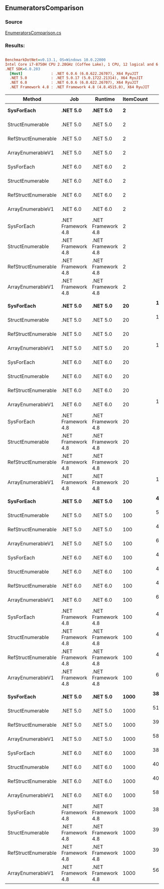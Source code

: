 ﻿## EnumeratorsComparison

### Source
[EnumeratorsComparison.cs](../../src/StructLinq.Benchmark/EnumeratorsComparison.cs)

### Results:
``` ini

BenchmarkDotNet=v0.13.1, OS=Windows 10.0.22000
Intel Core i7-8750H CPU 2.20GHz (Coffee Lake), 1 CPU, 12 logical and 6 physical cores
.NET SDK=6.0.203
  [Host]             : .NET 6.0.6 (6.0.622.26707), X64 RyuJIT
  .NET 5.0           : .NET 5.0.17 (5.0.1722.21314), X64 RyuJIT
  .NET 6.0           : .NET 6.0.6 (6.0.622.26707), X64 RyuJIT
  .NET Framework 4.8 : .NET Framework 4.8 (4.8.4515.0), X64 RyuJIT


```
|              Method |                Job |            Runtime | ItemCount |        Mean |     Error |    StdDev | Ratio | RatioSD | Allocated |
|-------------------- |------------------- |------------------- |---------- |------------:|----------:|----------:|------:|--------:|----------:|
|          **SysForEach** |           **.NET 5.0** |           **.NET 5.0** |         **2** |   **0.7136 ns** | **0.0117 ns** | **0.0110 ns** |  **0.84** |    **0.02** |         **-** |
|    StructEnumerable |           .NET 5.0 |           .NET 5.0 |         2 |   1.8016 ns | 0.0074 ns | 0.0069 ns |  2.13 |    0.07 |         - |
| RefStructEnumerable |           .NET 5.0 |           .NET 5.0 |         2 |   1.7636 ns | 0.0101 ns | 0.0089 ns |  2.08 |    0.07 |         - |
|   ArrayEnumerableV1 |           .NET 5.0 |           .NET 5.0 |         2 |   1.9895 ns | 0.0078 ns | 0.0073 ns |  2.35 |    0.08 |         - |
|          SysForEach |           .NET 6.0 |           .NET 6.0 |         2 |   0.3869 ns | 0.0060 ns | 0.0053 ns |  0.46 |    0.02 |         - |
|    StructEnumerable |           .NET 6.0 |           .NET 6.0 |         2 |   1.0844 ns | 0.0134 ns | 0.0126 ns |  1.28 |    0.05 |         - |
| RefStructEnumerable |           .NET 6.0 |           .NET 6.0 |         2 |   1.0939 ns | 0.0180 ns | 0.0160 ns |  1.29 |    0.05 |         - |
|   ArrayEnumerableV1 |           .NET 6.0 |           .NET 6.0 |         2 |   1.9477 ns | 0.0070 ns | 0.0062 ns |  2.30 |    0.08 |         - |
|          SysForEach | .NET Framework 4.8 | .NET Framework 4.8 |         2 |   0.8483 ns | 0.0293 ns | 0.0274 ns |  1.00 |    0.00 |         - |
|    StructEnumerable | .NET Framework 4.8 | .NET Framework 4.8 |         2 |   1.8448 ns | 0.0097 ns | 0.0090 ns |  2.18 |    0.07 |         - |
| RefStructEnumerable | .NET Framework 4.8 | .NET Framework 4.8 |         2 |   1.8527 ns | 0.0165 ns | 0.0138 ns |  2.18 |    0.07 |         - |
|   ArrayEnumerableV1 | .NET Framework 4.8 | .NET Framework 4.8 |         2 |   2.0605 ns | 0.0073 ns | 0.0068 ns |  2.43 |    0.08 |         - |
|                     |                    |                    |           |             |           |           |       |         |           |
|          **SysForEach** |           **.NET 5.0** |           **.NET 5.0** |        **20** |  **10.2285 ns** | **0.0569 ns** | **0.0533 ns** |  **1.49** |    **0.01** |         **-** |
|    StructEnumerable |           .NET 5.0 |           .NET 5.0 |        20 |  10.5224 ns | 0.0596 ns | 0.0558 ns |  1.53 |    0.01 |         - |
| RefStructEnumerable |           .NET 5.0 |           .NET 5.0 |        20 |   8.0105 ns | 0.0646 ns | 0.0604 ns |  1.17 |    0.01 |         - |
|   ArrayEnumerableV1 |           .NET 5.0 |           .NET 5.0 |        20 |  11.0884 ns | 0.0959 ns | 0.0850 ns |  1.62 |    0.02 |         - |
|          SysForEach |           .NET 6.0 |           .NET 6.0 |        20 |   5.9842 ns | 0.0401 ns | 0.0356 ns |  0.87 |    0.01 |         - |
|    StructEnumerable |           .NET 6.0 |           .NET 6.0 |        20 |   7.8641 ns | 0.0401 ns | 0.0375 ns |  1.15 |    0.01 |         - |
| RefStructEnumerable |           .NET 6.0 |           .NET 6.0 |        20 |   7.8656 ns | 0.0629 ns | 0.0588 ns |  1.15 |    0.01 |         - |
|   ArrayEnumerableV1 |           .NET 6.0 |           .NET 6.0 |        20 |  10.4796 ns | 0.0407 ns | 0.0381 ns |  1.53 |    0.01 |         - |
|          SysForEach | .NET Framework 4.8 | .NET Framework 4.8 |        20 |   6.8579 ns | 0.0465 ns | 0.0435 ns |  1.00 |    0.00 |         - |
|    StructEnumerable | .NET Framework 4.8 | .NET Framework 4.8 |        20 |   8.3157 ns | 0.0428 ns | 0.0357 ns |  1.21 |    0.01 |         - |
| RefStructEnumerable | .NET Framework 4.8 | .NET Framework 4.8 |        20 |   8.4234 ns | 0.1007 ns | 0.0942 ns |  1.23 |    0.02 |         - |
|   ArrayEnumerableV1 | .NET Framework 4.8 | .NET Framework 4.8 |        20 |  13.0549 ns | 0.0738 ns | 0.0691 ns |  1.90 |    0.02 |         - |
|                     |                    |                    |           |             |           |           |       |         |           |
|          **SysForEach** |           **.NET 5.0** |           **.NET 5.0** |       **100** |  **43.1960 ns** | **0.2061 ns** | **0.1827 ns** |  **0.99** |    **0.01** |         **-** |
|    StructEnumerable |           .NET 5.0 |           .NET 5.0 |       100 |  58.1305 ns | 0.4501 ns | 0.3990 ns |  1.33 |    0.01 |         - |
| RefStructEnumerable |           .NET 5.0 |           .NET 5.0 |       100 |  45.3003 ns | 0.1172 ns | 0.1097 ns |  1.04 |    0.00 |         - |
|   ArrayEnumerableV1 |           .NET 5.0 |           .NET 5.0 |       100 |  63.3466 ns | 0.2148 ns | 0.1904 ns |  1.45 |    0.01 |         - |
|          SysForEach |           .NET 6.0 |           .NET 6.0 |       100 |  42.7354 ns | 0.1138 ns | 0.1064 ns |  0.98 |    0.00 |         - |
|    StructEnumerable |           .NET 6.0 |           .NET 6.0 |       100 |  46.3047 ns | 0.1739 ns | 0.1452 ns |  1.06 |    0.00 |         - |
| RefStructEnumerable |           .NET 6.0 |           .NET 6.0 |       100 |  46.3702 ns | 0.1864 ns | 0.1743 ns |  1.06 |    0.01 |         - |
|   ArrayEnumerableV1 |           .NET 6.0 |           .NET 6.0 |       100 |  64.2843 ns | 0.2033 ns | 0.1802 ns |  1.47 |    0.01 |         - |
|          SysForEach | .NET Framework 4.8 | .NET Framework 4.8 |       100 |  43.7402 ns | 0.1363 ns | 0.1275 ns |  1.00 |    0.00 |         - |
|    StructEnumerable | .NET Framework 4.8 | .NET Framework 4.8 |       100 |  45.7428 ns | 0.1973 ns | 0.1846 ns |  1.05 |    0.01 |         - |
| RefStructEnumerable | .NET Framework 4.8 | .NET Framework 4.8 |       100 |  45.6049 ns | 0.1511 ns | 0.1413 ns |  1.04 |    0.00 |         - |
|   ArrayEnumerableV1 | .NET Framework 4.8 | .NET Framework 4.8 |       100 |  63.6860 ns | 0.0803 ns | 0.0712 ns |  1.46 |    0.00 |         - |
|                     |                    |                    |           |             |           |           |       |         |           |
|          **SysForEach** |           **.NET 5.0** |           **.NET 5.0** |      **1000** | **381.0066 ns** | **0.7150 ns** | **0.5971 ns** |  **1.00** |    **0.00** |         **-** |
|    StructEnumerable |           .NET 5.0 |           .NET 5.0 |      1000 | 518.0785 ns | 1.7207 ns | 1.6096 ns |  1.36 |    0.01 |         - |
| RefStructEnumerable |           .NET 5.0 |           .NET 5.0 |      1000 | 392.1199 ns | 0.8584 ns | 0.7168 ns |  1.03 |    0.00 |         - |
|   ArrayEnumerableV1 |           .NET 5.0 |           .NET 5.0 |      1000 | 584.9259 ns | 3.4681 ns | 2.8960 ns |  1.54 |    0.01 |         - |
|          SysForEach |           .NET 6.0 |           .NET 6.0 |      1000 | 380.1563 ns | 1.0023 ns | 0.9376 ns |  1.00 |    0.00 |         - |
|    StructEnumerable |           .NET 6.0 |           .NET 6.0 |      1000 | 404.9016 ns | 0.7473 ns | 0.6625 ns |  1.06 |    0.00 |         - |
| RefStructEnumerable |           .NET 6.0 |           .NET 6.0 |      1000 | 405.8414 ns | 1.6857 ns | 1.4076 ns |  1.07 |    0.00 |         - |
|   ArrayEnumerableV1 |           .NET 6.0 |           .NET 6.0 |      1000 | 580.2002 ns | 1.0439 ns | 0.9764 ns |  1.52 |    0.01 |         - |
|          SysForEach | .NET Framework 4.8 | .NET Framework 4.8 |      1000 | 380.8477 ns | 0.9991 ns | 0.8343 ns |  1.00 |    0.00 |         - |
|    StructEnumerable | .NET Framework 4.8 | .NET Framework 4.8 |      1000 | 392.6993 ns | 0.9748 ns | 0.7610 ns |  1.03 |    0.00 |         - |
| RefStructEnumerable | .NET Framework 4.8 | .NET Framework 4.8 |      1000 | 392.5307 ns | 0.9440 ns | 0.8369 ns |  1.03 |    0.00 |         - |
|   ArrayEnumerableV1 | .NET Framework 4.8 | .NET Framework 4.8 |      1000 | 568.6044 ns | 1.2277 ns | 1.1484 ns |  1.49 |    0.00 |         - |
